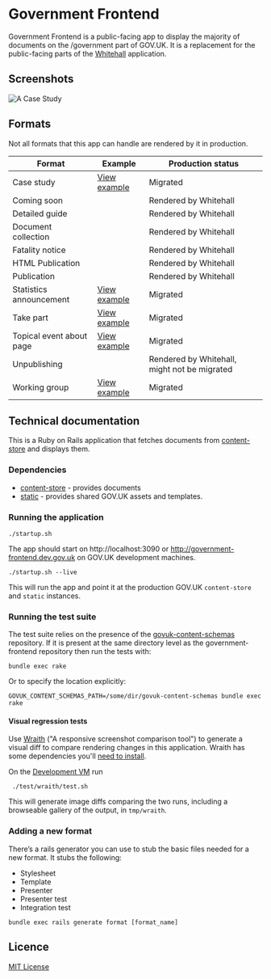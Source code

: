 # Government Frontend

Government Frontend is a public-facing app to display the majority of documents
on the /government part of GOV.UK. It is a replacement for the public-facing
parts of the [Whitehall](https://github.com/alphagov/whitehall) application.

## Screenshots

![A  Case Study](https://raw.githubusercontent.com/alphagov/government-frontend/master/docs/assets/case-study-screenshot.png)

## Formats

Not all formats that this app can handle are rendered by it in production.

| Format | Example | Production status |
|---|---|---|
| Case study | [View example](https://www.gov.uk/government/case-studies/2013-elections-in-swaziland) | Migrated |
| Coming soon | | Rendered by Whitehall |
| Detailed guide | | Rendered by Whitehall |
| Document collection | | Rendered by Whitehall |
| Fatality notice | | Rendered by Whitehall |
| HTML Publication | | Rendered by Whitehall |
| Publication | | Rendered by Whitehall |
| Statistics announcement | [View example](https://www.gov.uk/government/statistics/announcements/diagnostic-imaging-dataset-for-september-2015) | Migrated |
| Take part | [View example](https://www.gov.uk/government/get-involved/take-part/become-a-councillor) | Migrated |
| Topical event about page | [View example](https://www.gov.uk/government/topical-events/2014-overseas-territories-joint-ministerial-council/about) | Migrated |
| Unpublishing | | Rendered by Whitehall, might not be migrated |
| Working group | [View example](https://www.gov.uk/government/groups/2gether-nhs-foundation-trust) | Migrated |

## Technical documentation

This is a Ruby on Rails application that fetches documents from
[content-store](https://github.com/alphagov/content-store) and displays them.

### Dependencies

- [content-store](https://github.com/alphagov/content-store) - provides documents
- [static](https://github.com/alphagov/static) - provides shared GOV.UK assets and templates.

### Running the application

```
./startup.sh
```

The app should start on http://localhost:3090 or
http://government-frontend.dev.gov.uk on GOV.UK development machines.

```
./startup.sh --live
```

This will run the app and point it at the production GOV.UK `content-store` and `static` instances.

### Running the test suite

The test suite relies on the presence of the
[govuk-content-schemas](http://github.com/alphagov/govuk-content-schemas)
repository. If it is present at the same directory level as
the government-frontend repository then run the tests with:

`bundle exec rake`

Or to specify the location explicitly:

`GOVUK_CONTENT_SCHEMAS_PATH=/some/dir/govuk-content-schemas bundle exec rake`

#### Visual regression tests

Use [Wraith](http://bbc-news.github.io/wraith/) ("A responsive screenshot
comparison tool") to generate a visual diff to compare rendering changes in this
application. Wraith has some dependencies you'll [need to install](http://bbc-news.github.io/wraith/os-install.html).

On the [Development VM]() run
```
 ./test/wraith/test.sh
```

This will generate image diffs comparing the two runs, including a browseable
gallery of the output, in `tmp/wraith`.

### Adding a new format

There’s a rails generator you can use to stub the basic files needed for a new format. It stubs the following:
* Stylesheet
* Template
* Presenter
* Presenter test
* Integration test

```
bundle exec rails generate format [format_name]
```

## Licence

[MIT License](LICENCE)
